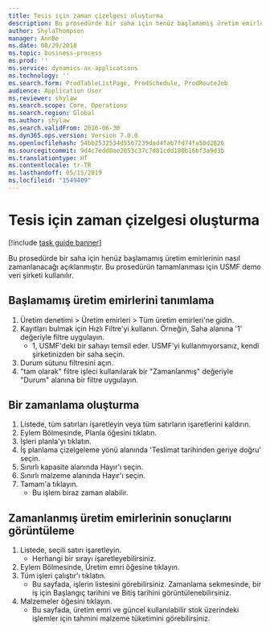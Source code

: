 ```yaml
---
title: Tesis için zaman çizelgesi oluşturma
description: Bu prosedürde bir saha için henüz başlamamış üretim emirlerinin nasıl zamanlanacağı açıklanmıştır.
author: ShylaThompson
manager: AnnBe
ms.date: 08/29/2018
ms.topic: business-process
ms.prod: ''
ms.service: dynamics-ax-applications
ms.technology: ''
ms.search.form: ProdTableListPage, ProdSchedule, ProdRouteJob
audience: Application User
ms.reviewer: shylaw
ms.search.scope: Core, Operations
ms.search.region: Global
ms.author: shylaw
ms.search.validFrom: 2016-06-30
ms.dyn365.ops.version: Version 7.0.0
ms.openlocfilehash: 54bb2532534d5567239dad4fab7fd74fa50d2826
ms.sourcegitcommit: 9d4c7edd0ae2053c37c7d81cdd180b16bf3a9d3b
ms.translationtype: HT
ms.contentlocale: tr-TR
ms.lasthandoff: 05/15/2019
ms.locfileid: "1549409"
---
```

# <a name="create-a-schedule-for-a-site"></a>Tesis için zaman çizelgesi oluşturma

[!include [task guide banner](../../includes/task-guide-banner.md)]

Bu prosedürde bir saha için henüz başlamamış üretim emirlerinin nasıl zamanlanacağı açıklanmıştır.  Bu prosedürün tamamlanması için USMF demo veri şirketi kullanılır.


## <a name="identify-production-orders-that-are-not-started"></a>Başlamamış üretim emirlerini tanımlama
1. Üretim denetimi > Üretim emirleri > Tüm üretim emirleri'ne gidin.
2. Kayıtları bulmak için Hızlı Filtre'yi kullanın. Örneğin, Saha alanına '1' değeriyle filtre uygulayın.
    * 1, USMF'deki bir sahayı temsil eder. USMF'yi kullanmıyorsanız, kendi şirketinizden bir saha seçin.  
3. Durum sütunu filtresini açın.
4. "tam olarak" filtre işleci kullanılarak bir "Zamanlanmış" değeriyle "Durum" alanına bir filtre uygulayın.

## <a name="create-a-schedule"></a>Bir zamanlama oluşturma
1. Listede, tüm satırları işaretleyin veya tüm satırların işaretlerini kaldırın.
2. Eylem Bölmesinde, Planla öğesini tıklatın.
3. İşleri planla'yı tıklatın.
4. İş planlama çizelgeleme yönü alanında 'Teslimat tarihinden geriye doğru' seçin.
5. Sınırlı kapasite alanında Hayır'ı seçin.
6. Sınırlı malzeme alanında Hayır'ı seçin.
7. Tamam'a tıklayın.
    * Bu işlem biraz zaman alabilir.  

## <a name="view-the-result-of-scheduled-production-orders"></a>Zamanlanmış üretim emirlerinin sonuçlarını görüntüleme
1. Listede, seçili satırı işaretleyin.
    * Herhangi bir sırayı işaretleyebilirsiniz.  
2. Eylem Bölmesinde, Üretim emri öğesine tıklayın.
3. Tüm işleri çalıştır'ı tıklatın.
    * Bu sayfada, işlerin listesini görebilirsiniz. Zamanlama sekmesinde, bir iş için Başlangıç tarihini ve Bitiş tarihini görüntülenebilirsiniz.  
4. Malzemeler öğesini tıklayın.
    * Bu sayfada, üretim emri ve güncel kullanılabilir stok üzerindeki işlemler için tahmini malzeme tüketimini görebilirsiniz.  

